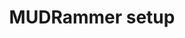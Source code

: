 ---
layout: default
title: MUDRammer setup
nav_order: 1
parent: MUDRammer
grand_parent: MUD Clients
---